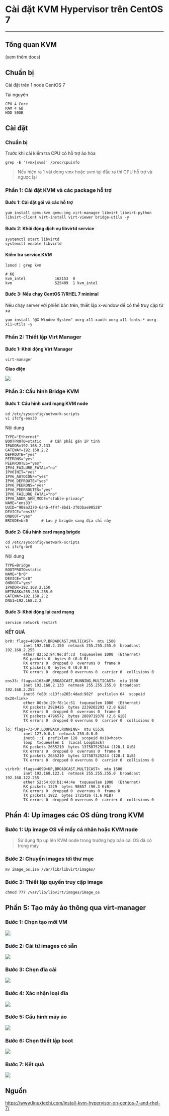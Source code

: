 # Cài đặt KVM Hypervisor trên CentOS 7
---
## Tổng quan KVM
(xem thêm docs)
## Chuẩn bị
Cài đặt trên 1 node CentOS 7

Tài nguyên
```
CPU 4 Core
RAM 4 GB
HDD 50GB
```
## Cài đặt
### Chuẩn bị
Trước khi cài kiểm tra CPU có hỗ trợ ảo hóa
```
grep -E '(vmx|svm)' /proc/cpuinfo
```
> Nếu hiện ra 1 vài dòng vmx hoặc svm tại đầu ra thì CPU hỗ trợ và ngược lại

### Phần 1: Cài đặt KVM và các package hỗ trợ
#### Bước 1: Cài đặt gói và các hỗ trợ
```
yum install qemu-kvm qemu-img virt-manager libvirt libvirt-python libvirt-client virt-install virt-viewer bridge-utils -y
```
#### Bước 2: Khởi động dịch vụ libvirtd service
```
systemctl start libvirtd
systemctl enable libvirtd
```
#### Kiểm tra service KVM
```
lsmod | grep kvm

# KQ
kvm_intel             162153  0
kvm                   525409  1 kvm_intel
```
#### Bước 3: Nếu chạy CentOS 7/RHEL 7 minimal
Nếu chạy server với phiên bản trên, thiết lập x-window để có thể truy cập từ xa

```
yum install "@X Window System" xorg-x11-xauth xorg-x11-fonts-* xorg-x11-utils -y
```

### Phần 2: Thiết lập Virt Manager
#### Bước 1: Khởi động Virt Manager
```
virt-manager
```
__Giao diện__

![](../images/install-kvm-1.png)
### Phần 3: Cấu hình Bridge KVM
#### Bước 1: Cấu hình card mạng KVM node
```
cd /etc/sysconfig/network-scripts
vi ifcfg-ens33
```
Nội dung
```
TYPE="Ethernet"
BOOTPROTO=static    # Cần phải gán IP tính
IPADDR=192.168.2.133
GATEWAY=192.168.2.2
DEFROUTE="yes"
PEERDNS="yes"
PEERROUTES="yes"
IPV4_FAILURE_FATAL="no"
IPV6INIT="yes"
IPV6_AUTOCONF="yes"
IPV6_DEFROUTE="yes"
IPV6_PEERDNS="yes"
IPV6_PEERROUTES="yes"
IPV6_FAILURE_FATAL="no"
IPV6_ADDR_GEN_MODE="stable-privacy"
NAME="ens33"
UUID="908a3370-6a4b-4f4f-8bd1-3f03bae90528"
DEVICE="ens33"
ONBOOT="yes"
BRIGDE=br0      # Lưu ý brigde sang địa chỉ này

```
#### Bước 2: Cấu hình card mạng brigde
```
cd /etc/sysconfig/network-scripts
vi ifcfg-br0
```
Nội dung
```
TYPE=Bridge
BOOTPROTO=static
NAME="br0"
DEVICE="br0"
ONBOOT="yes"
IPADDR=192.168.2.150
NETMASK=255.255.255.0
GATEWAY=192.168.2.2
DNS1=192.168.2.2
```
#### Bước 3: Khởi động lại card mạng
```
service network restart
```
__KẾT QUẢ__
```
br0: flags=4099<UP,BROADCAST,MULTICAST>  mtu 1500
        inet 192.168.2.150  netmask 255.255.255.0  broadcast 192.168.2.255
        ether d2:b2:84:9e:df:cd  txqueuelen 1000  (Ethernet)
        RX packets 0  bytes 0 (0.0 B)
        RX errors 0  dropped 0  overruns 0  frame 0
        TX packets 0  bytes 0 (0.0 B)
        TX errors 0  dropped 0 overruns 0  carrier 0  collisions 0

ens33: flags=4163<UP,BROADCAST,RUNNING,MULTICAST>  mtu 1500
        inet 192.168.2.133  netmask 255.255.255.0  broadcast 192.168.2.255
        inet6 fe80::c13f:a265:4dad:982f  prefixlen 64  scopeid 0x20<link>
        ether 00:0c:29:f8:1c:51  txqueuelen 1000  (Ethernet)
        RX packets 2920426  bytes 2239202293 (2.0 GiB)
        RX errors 0  dropped 0  overruns 0  frame 0
        TX packets 4796572  bytes 2889719378 (2.6 GiB)
        TX errors 0  dropped 0 overruns 0  carrier 0  collisions 0

lo: flags=73<UP,LOOPBACK,RUNNING>  mtu 65536
        inet 127.0.0.1  netmask 255.0.0.0
        inet6 ::1  prefixlen 128  scopeid 0x10<host>
        loop  txqueuelen 1  (Local Loopback)
        RX packets 2655210  bytes 137587525244 (128.1 GiB)
        RX errors 0  dropped 0  overruns 0  frame 0
        TX packets 2655210  bytes 137587525244 (128.1 GiB)
        TX errors 0  dropped 0 overruns 0  carrier 0  collisions 0

virbr0: flags=4099<UP,BROADCAST,MULTICAST>  mtu 1500
        inet 192.168.122.1  netmask 255.255.255.0  broadcast 192.168.122.255
        ether 52:54:00:b1:44:4e  txqueuelen 1000  (Ethernet)
        RX packets 1229  bytes 98657 (96.3 KiB)
        RX errors 0  dropped 0  overruns 0  frame 0
        TX packets 1922  bytes 1721426 (1.6 MiB)
        TX errors 0  dropped 0 overruns 0  carrier 0  collisions 0

```

## Phần 4: Up images các OS dùng trong KVM
### Bước 1: Up image OS về mấy cá nhân hoặc KVM node
> Sử dụng ftp up lên KVM node trong trường hợp bản cài OS đã có trong máy
### Bước 2: Chuyển images tới thư mục
```
mv image_os.iso /var/lib/libvirt/images/
```
### Bước 3: Thiết lập quyền truy cập image
```
chmod 777 /var/lib/libvirt/images/image_os
```

## Phần 5: Tạo máy ảo thông qua virt-manager
### Bước 1: Chọn tạo mới VM
![](../images/install-kvm-2.png)
### Bước 2: Cài từ images có sẵn
![](../images/install-kvm-3.png)
### Bước 3: Chọn đĩa cài
![](../images/install-kvm-4.png)
### Bước 4: Xác nhận loại đĩa
![](../images/install-kvm-5.png)
### Bước 5: Cấu hình máy ảo
![](../images/install-kvm-6.png)
### Bước 6: Chọn thiết lập boot
![](../images/install-kvm-7.png)
### Bước 7: Kết quả
![](../images/install-kvm-8.png)


## Nguồn
https://www.linuxtechi.com/install-kvm-hypervisor-on-centos-7-and-rhel-7/
